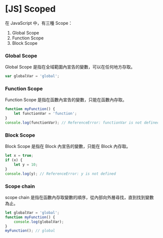 # [JS] Scoped

在 JavaScript 中，有三種 Scope：

1. Global Scope
2. Function Scope
3. Block Scope

### Global Scope

Global Scope 是指在全域範圍內宣告的變數，可以在任何地方存取。

```javascript
var globalVar = 'global';
```

### Function Scope

Function Scope 是指在函數內宣告的變數，只能在函數內存取。

```javascript
function myFunction() {
    let functionVar = 'function';
}
console.log(functionVar); // ReferenceError: functionVar is not defined
```

### Block Scope

Block Scope 是指在 Block 內宣告的變數，只能在 Block 內存取。

```javascript
let x = true;
if (x) {
    let y = 10;
}
console.log(y); // ReferenceError: y is not defined
```

### Scope chain

scope chain 是指在函數內存取變數的順序，從內部向外層尋找，直到找到變數為止。

```javascript
let globalVar = 'global';
function myFunction() {
    console.log(globalVar);
}
myFunction(); // global
```